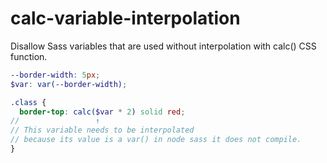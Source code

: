 # calc-variable-interpolation

Disallow Sass variables that are used without interpolation with calc() CSS function.

```scss
--border-width: 5px;
$var: var(--border-width);

.class {
  border-top: calc($var * 2) solid red;
//                 ↑
// This variable needs to be interpolated
// because its value is a var() in node sass it does not compile.
}
```
